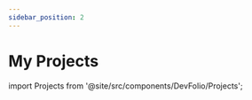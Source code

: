 ```yaml
---
sidebar_position: 2
---
```


# My Projects

import Projects from '@site/src/components/DevFolio/Projects';

<Projects />
